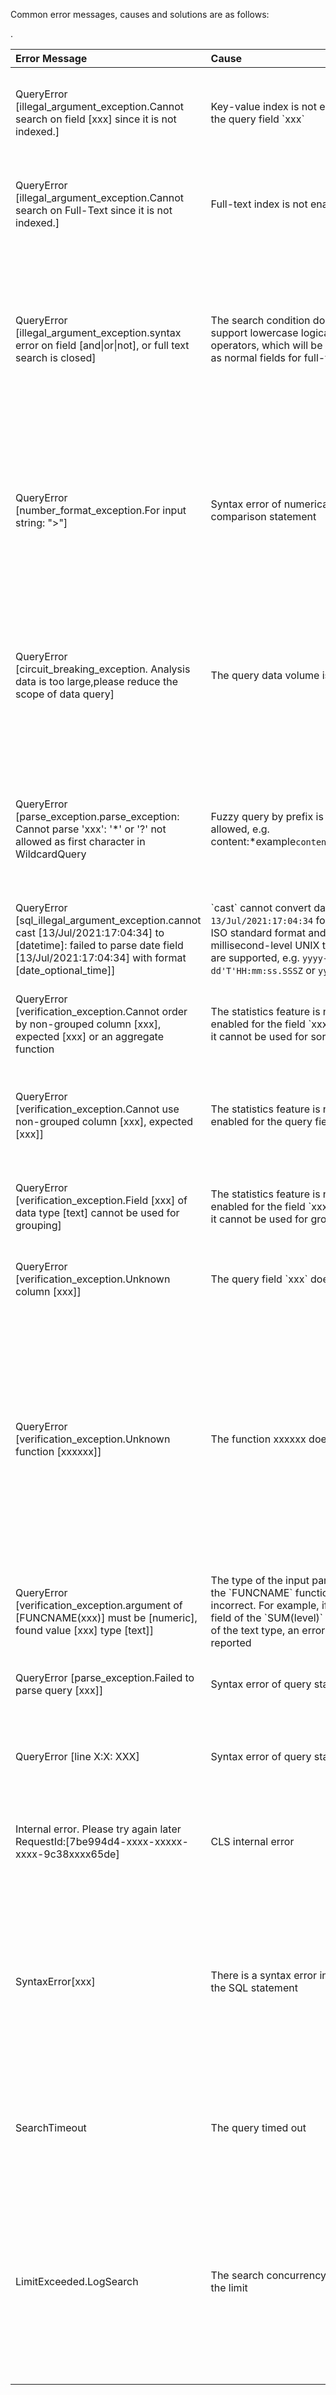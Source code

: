 Common error messages, causes and solutions are as follows:
<table>
<thead>
<tr>
<th align="left">Error Message</th>
<th align="left">Cause</th>
<th align="left">Solution</th>
</tr>
</thead>
<tbody><tr>
<td align="left">QueryError [illegal_argument_exception.Cannot search on field [xxx] since it is not indexed.]</td>
<td align="left">Key-value index is not enabled for the query field `xxx`</td>
<td align="left">Enable key-value index for this field. For details, please see <a href="https://intl.cloud.tencent.com/document/product/614/16981">Key-Value Index</a>.</td>
</tr>
<tr>
<td align="left">QueryError [illegal_argument_exception.Cannot search on Full-Text since it is not indexed.]</td>
<td align="left">Full-text index is not enabled</td>
<td align="left">Enable full-text index for this field. For details, please see <a href="https://intl.cloud.tencent.com/document/product/614/16981">Full-Text Index</a>.</td>
</tr>
<tr>
<td align="left">QueryError [illegal_argument_exception.syntax error on field [and|or|not], or full text search is closed]</td>
<td align="left">The search condition does not support lowercase logical operators, which will be regarded as normal fields for full-text search</td>
<td align="left">Use the uppercase logical operators <code>AND|OR|NOT</code>. If you do not need to use logical operators but to search for <code>and/or/not</code>, please enable full-text index.</td>
</tr>
<tr>
<td align="left">QueryError [number_format_exception.For input string: "&gt;"]</td>
<td align="left">Syntax error of numerical comparison statement</td>
<td align="left">Check whether there are special symbols such as spaces around the numerical comparison symbols. An example of the correct format: <code>status:>400</code></td>
</tr>
<tr>
<td align="left">QueryError [circuit_breaking_exception. Analysis data is too large,please reduce the scope of data query]</td>
<td align="left">The query data volume is too large</td>
<td align="left">Reduce the query time range appropriately and specify more precise query conditions. If the error persists, contact <a href="https://intl.cloud.tencent.com/contact-sales">technical support</a>.</td>
</tr>
<tr>
<td align="left">QueryError [parse_exception.parse_exception: Cannot parse 'xxx': '*' or '?' not allowed as first character in WildcardQuery</td>
<td align="left">Fuzzy query by prefix is not allowed, e.g. content:*example<code>content:*example</code></td>
<td align="left">We recommend using separators to split a field into multiple ones. For details, please see <a href="https://intl.cloud.tencent.com/document/product/614/16981">Configuring Index</a></td>.
</tr>
<tr>
<td align="left">QueryError [sql_illegal_argument_exception.cannot cast [13/Jul/2021:17:04:34] to [datetime]: failed to parse date field [13/Jul/2021:17:04:34] with format [date_optional_time]]</td>
<td align="left">`cast` cannot convert dates in <code>13/Jul/2021:17:04:34</code> format. Only ISO standard format and millisecond-level UNIX timestamp are supported, e.g. <code>yyyy-MM-dd'T'HH:mm:ss.SSSZ</code> or <code>yyyy-MM-dd</code>.</td>
<td align="left">Modify the format of the time field or use the <code>__TIMESTAMP__</code> built-in field</td>
</tr>
<tr>
<td align="left">QueryError [verification_exception.Cannot order by non-grouped column [xxx], expected [xxx] or an aggregate function</td>
<td align="left">The statistics feature is not enabled for the field `xxx` and thus it cannot be used for sorting</td>
<td align="left">Enable statistics for this field. For details, please see <a href="https://intl.cloud.tencent.com/document/product/614/37803">Log Analysis Overview</a></td>
</tr>
<tr>
<td align="left">QueryError [verification_exception.Cannot use non-grouped column [xxx], expected [xxx]]</td>
<td align="left">The statistics feature is not enabled for the query field `xxx`</td>
<td align="left">Enable statistics for this field. For details, please see <a href="https://intl.cloud.tencent.com/document/product/614/37803">Log Analysis Overview</a></td>
</tr>
<tr>
<td align="left">QueryError [verification_exception.Field [xxx] of data type [text] cannot be used for grouping]</td>
<td align="left">The statistics feature is not enabled for the field `xxx` and thus it cannot be used for grouping</td>
<td align="left">Enable statistics for this field. For details, please see <a href="https://intl.cloud.tencent.com/document/product/614/37803">Log Analysis Overview</a></td>
</tr>
<tr>
<td align="left">QueryError [verification_exception.Unknown column [xxx]]</td>
<td align="left">The query field `xxx` does not exist</td>
<td align="left">Check whether the field name is correct</td>
</tr>
<tr>
<td align="left">QueryError [verification_exception.Unknown function [xxxxxx]] </td>
<td align="left">The function xxxxxx does not exist.</td>
<td align="left">Check whether the function name is correct. In addition, this error also occurs if some functions are used together with Histogram functions. In that case, use a <a href="https://intl.cloud.tencent.com/document/product/614/41989">Time Completion Function</a> to replace the Histogram function.</td>
</tr>
<tr>
<td align="left">QueryError [verification_exception.argument of [FUNCNAME(xxx)] must be [numeric], found value [xxx] type [text]]</td>
<td align="left">The type of the input parameter of the `FUNCNAME` function is incorrect. For example, if the `level` field of the `SUM(level)` function is of the text type, an error will be reported</td>
<td align="left">Check whether the field type meets the function requirements</td>
</tr>
<tr>
<td align="left">QueryError [parse_exception.Failed to parse query [xxx]] </td>
<td align="left">Syntax error of query statement</td>
<td align="left">Check the error position specified in the error information</td>
</tr>
<tr>
<td align="left">QueryError [line X:X: XXX]</td>
<td align="left">Syntax error of query statement</td>
<td align="left">Check the error position and cause specified in the error information</td>
</tr>
<tr>
<td align="left">Internal error. Please try again later RequestId:[7be994d4-xxxx-xxxxx-xxxx-9c38xxxx65de]</td>
<td align="left">CLS internal error</td>
<td align="left">Contact <a href="https://intl.cloud.tencent.com/contact-sales">technical support</a> and provide the `RequestId` in the error information.</td>
</tr>
<tr>
<td align="left">SyntaxError[xxx]</td>
<td align="left">There is a syntax error in part of the SQL statement</td>
<td align="left">Please see the detailed tips in the error message to fix the syntax error, where <code>line x,column x</code> does not contain the search condition part (i.e. "|" and the part before it)</td>
</tr>
<tr>
<td align="left">SearchTimeout</td>
<td align="left">The query timed out</td>
<td align="left">Reduce the scope of data query and SQL complexity as appropriate, or try again later.</td>
</tr>
<tr>
<td align="left">LimitExceeded.LogSearch</td>
<td align="left">The search concurrency exceeds the limit</td>
<td align="left">Reduce the query frequency (including API call frequency) and try again later. If the current query frequency is not high, and the error persists, contact <a href="https://intl.cloud.tencent.com/contact-sales">technical support</a>.</td>
</tr>
</tbody></table>

